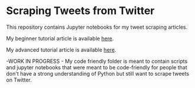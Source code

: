 # Scraping Tweets from Twitter
This repository contains Jupyter notebooks for my tweet scraping articles.

My beginner tutorial article is available [here](https://towardsdatascience.com/how-to-scrape-tweets-from-twitter-59287e20f0f1 "written article").

My advanced tutorial article is available [here](https://towardsdatascience.com/how-to-scrape-more-information-from-tweets-on-twitter-44fd540b8a1f "written article").

-WORK IN PROGRESS - My code friendly folder is meant to contain scripts and jupyter notebooks that were meant to be code-friendly for people that don't have a strong understanding of Python but still want to scrape tweets on Twitter.
